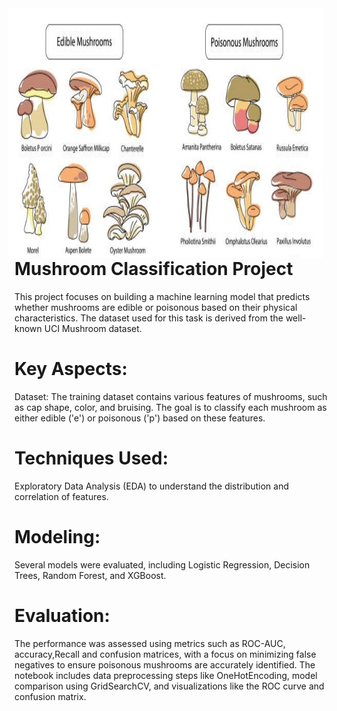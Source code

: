 <img src="https://github.com/Mordechai2024/Mushroom-Classification-Project/blob/main/Mushrooms%20image.jpg?raw=true" alt="Example Image" width="900" height="400" style="float: right; margin-right: 10px;"/>

# Mushroom Classification Project
This project focuses on building a machine learning model that predicts whether mushrooms are edible or poisonous based on their physical characteristics. The dataset used for this task is derived from the well-known UCI Mushroom dataset.

# Key Aspects:
Dataset: The training dataset contains various features of mushrooms, such as cap shape, color, and bruising. The goal is to classify each mushroom as either edible ('e') or poisonous ('p') based on these features.

# Techniques Used:
Exploratory Data Analysis (EDA) to understand the distribution and correlation of features.

# Modeling: 
Several models were evaluated, including Logistic Regression, Decision Trees, Random Forest, and XGBoost.

# Evaluation: 
The performance was assessed using metrics such as ROC-AUC, accuracy,Recall and confusion matrices, with a focus on minimizing false negatives to ensure poisonous mushrooms are accurately identified.
The notebook includes data preprocessing steps like OneHotEncoding, model comparison using GridSearchCV, and visualizations like the ROC curve and confusion matrix.
